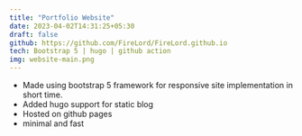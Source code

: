 ```yaml
---
title: "Portfolio Website"
date: 2023-04-02T14:31:25+05:30
draft: false
github: https://github.com/FireLord/FireLord.github.io
tech: Bootstrap 5 | hugo | github action
img: website-main.png
---
```

- Made using bootstrap 5 framework for responsive site implementation in short time.
- Added hugo support for static blog
- Hosted on github pages
- minimal and fast